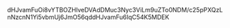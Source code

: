 dHJvamFuOi8vYTBOZHlveDVAdDMuc3Nyc3ViLm9uZTo0NDM/c25pPXQzLnNzcnN1Yi5vbmUj6JmO56qddHJvamFu6IqC54K5MDEK
